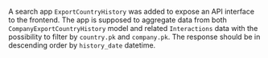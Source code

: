 A search app `ExportCountryHistory` was added to expose an API interface to the frontend. The app is supposed to 
aggregate data from both `CompanyExportCountryHistory` model and related `Interactions` data with the possibility to 
filter by `country.pk` and `company.pk`. The response should be in descending order by `history_date` datetime.  
